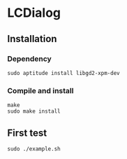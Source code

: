 LCDialog
=======

Installation
-------

### Dependency

```
sudo aptitude install libgd2-xpm-dev
```

### Compile and install
```
make
sudo make install
```

First test
----

```
sudo ./example.sh
```
